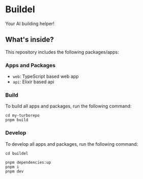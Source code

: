 # Buildel

Your AI building helper!

## What's inside?

This repository includes the following packages/apps:

### Apps and Packages

- `web`: TypeScript based web app
- `api`: Elixir based api

### Build

To build all apps and packages, run the following command:

```
cd my-turborepo
pnpm build
```

### Develop

To develop all apps and packages, run the following command:

```
cd buildel

pnpm dependencies:up
pnpm i
pnpm dev
```
